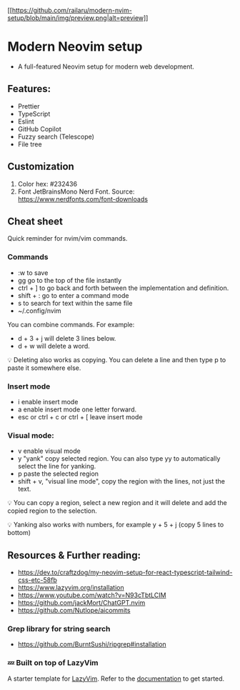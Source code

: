 [[https://github.com/railaru/modern-nvim-setup/blob/main/img/preview.png|alt=preview]]


# Modern Neovim setup
- A full-featured Neovim setup for modern web development.

## Features:
- Prettier
- TypeScript
- Eslint
- GitHub Copilot
- Fuzzy search (Telescope)
- File tree

## Customization
1. Color hex: #232436
2. Font JetBrainsMono Nerd Font. Source: https://www.nerdfonts.com/font-downloads


## Cheat sheet

Quick reminder for nvim/vim commands.

### Commands

- :w to save
- gg go to the top of the file instantly
- ctrl + ] to go back and forth between the implementation and definition.
- shift + : go to enter a command mode
- s to search for text within the same file
- ~/.config/nvim

You can combine commands. For example:
- d + 3 + j will delete 3 lines below.
- d + w will delete a word.

💡 Deleting also works as copying. You can delete a line and then type p to paste it somewhere else.

### Insert mode
- i enable insert mode
- a enable insert mode one letter forward.
- esc or ctrl + c or ctrl + [ leave insert mode

### Visual mode:
- v enable visual mode
- y "yank" copy selected region. You can also type yy to automatically select the line for yanking.
- p paste the selected region
- shift + v, "visual line mode", copy the region with the lines, not just the text.

💡 You can copy a region, select a new region and it will delete and add the copied region to the selection.

💡 Yanking also works with numbers, for example y + 5 + j (copy 5 lines to bottom)


## Resources & Further reading:
- https://dev.to/craftzdog/my-neovim-setup-for-react-typescript-tailwind-css-etc-58fb
- https://www.lazyvim.org/installation
- https://www.youtube.com/watch?v=N93cTbtLCIM
- https://github.com/jackMort/ChatGPT.nvim
- https://github.com/Nutlope/aicommits

### Grep library for string search
- https://github.com/BurntSushi/ripgrep#installation

### 💤 Built on top of LazyVim

A starter template for [LazyVim](https://github.com/LazyVim/LazyVim).
Refer to the [documentation](https://lazyvim.github.io/installation) to get started.